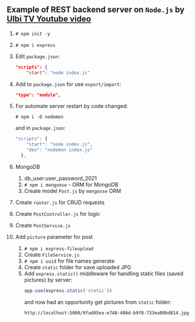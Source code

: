## Example of REST backend server on `Node.js` by [Ulbi TV Youtube video](https://youtu.be/tKM44vPHU0U)

1. `# npm init -y`
1. `# npm i express`
1. Edit `package.json`:
    ```json
    "scripts": {
        "start": "node index.js"
    ```
1. Add to `package.json` for use `export/import`:
    ```json
    "type": "module",
    ```
1. For automate server restart by code changed:

    `# npm i -D nodemon`

    and in `package.json`:

    ```js
    "scripts": {
        "start": "node index.js",
        "dev": "nodemon index.js"
      },
    ```
1. MongoDB
   1. db_user:user_password_2021
   2. `# npm i mongoose` - ORM for MongoDB
   3. Create model `Post.js` by `mongoose` ORM
2. Create `router.js` for CRUD requests
3. Create `PostController.js` for logic
4. Create `PostService.js`
5. Add `picture` parameter for post
   1. `# npm i express-fileupload`
   2. Create `FileService.js`
   3. `# npm i uuid` for file names generate
   4. Create `static` folder for save uploaded JPG
   5. Add `express.static()` middleware for handling static files (saved pictures) by server:
        ```javascript
        app.use(express.static('static'))
        ```
        and now had an opportunity get pictures from `static` folder:
        ```
        http://localhost:5000/9fad05ea-e748-406d-b9f8-733ea09bd814.jpg
        ```